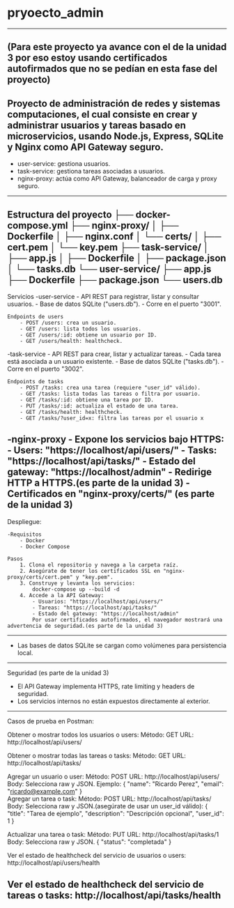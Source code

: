 # pryoecto_admin
--------------------------------------------------------------------------
(Para este proyecto ya avance con el de la unidad 3 por eso estoy usando certificados autofirmados que no se pedían en esta fase del proyecto)
--------------------------------------------------------------------------
Proyecto de administración de redes y sistemas computaciones, el cual consiste en crear y administrar usuarios y tareas basado en microservicios, usando Node.js, Express, SQLite y Nginx como API Gateway seguro. 
--------------------------------------------------------------------------
- user-service: gestiona usuarios.
- task-service: gestiona tareas asociadas a usuarios.
- nginx-proxy: actúa como API Gateway, balanceador de carga y proxy seguro.
--------------------------------------------------------------------------
Estructura del proyecto
├── docker-compose.yml
├── nginx-proxy/
│   ├── Dockerfile
│   ├── nginx.conf
│   └── certs/
│       ├── cert.pem
│       └── key.pem
├── task-service/
│   ├── app.js
│   ├── Dockerfile
│   ├── package.json
│   └── tasks.db
└── user-service/
    ├── app.js
    ├── Dockerfile
    ├── package.json
    └── users.db
--------------------------------------------------------------------------
Servicios
-user-service
    - API REST para registrar, listar y consultar usuarios.
    - Base de datos SQLite ("users.db").
    - Corre en el puerto "3001".

    Endpoints de users
        - POST /users: crea un usuario.
        - GET /users: lista todos los usuarios.
        - GET /users/:id: obtiene un usuario por ID.
        - GET /users/health: healthcheck.

-task-service
    - API REST para crear, listar y actualizar tareas.
    - Cada tarea está asociada a un usuario existente.
    - Base de datos SQLite ("tasks.db").
    - Corre en el puerto "3002".

    Endpoints de tasks
        - POST /tasks: crea una tarea (requiere "user_id" válido).
        - GET /tasks: lista todas las tareas o filtra por usuario.
        - GET /tasks/:id: obtiene una tarea por ID.
        - PUT /tasks/:id: actualiza el estado de una tarea.
        - GET /tasks/health: healthcheck.
        - GET /tasks/?user_id=x: filtra las tareas por el usuario x 

-nginx-proxy
    - Expone los servicios bajo HTTPS:
        - Users: "https://localhost/api/users/"
        - Tasks: "https://localhost/api/tasks/"
        - Estado del gateway: "https://localhost/admin"
    - Redirige HTTP a HTTPS.(es parte de la unidad 3)
    - Certificados en "nginx-proxy/certs/" (es parte de la unidad 3)
--------------------------------------------------------------------------
Despliegue:

    -Requisitos
        - Docker
        - Docker Compose

    Pasos
        1. Clona el repositorio y navega a la carpeta raíz.
        2. Asegúrate de tener los certificados SSL en "nginx-proxy/certs/cert.pem" y "key.pem".
        3. Construye y levanta los servicios:
            docker-compose up --build -d
        4. Accede a la API Gateway:
            - Usuarios: "https://localhost/api/users/"
            - Tareas: "https://localhost/api/tasks/"
            - Estado del gateway: "https://localhost/admin"
            Por usar certificados autofirmados, el navegador mostrará una advertencia de seguridad.(es parte de la unidad 3)
--------------------------------------------------------------------------
- Las bases de datos SQLite se cargan como volúmenes para persistencia local.
--------------------------------------------------------------------------
Seguridad (es parte de la unidad 3)
- El API Gateway implementa HTTPS, rate limiting y headers de seguridad.
- Los servicios internos no están expuestos directamente al exterior.
--------------------------------------------------------------------------
Casos de prueba en Postman:

Obtener o mostrar todos los usuarios o users:
    Método: GET
    URL: http://localhost/api/users/

Obtener o mostrar todas las tareas o tasks:
    Método: GET
    URL: http://localhost/api/tasks/

Agregar un usuario o user:
    Método: POST
    URL: http://localhost/api/users/
    Body:
    Selecciona raw y JSON.
    Ejemplo:
    {
      "name": "Ricardo Perez",
      "email": "ricardo@example.com"
    }   
Agregar un tarea o task:
    Método: POST
    URL: http://localhost/api/tasks/
    Body:
    Selecciona raw y JSON.(asegúrate de usar un user_id válido):
    {
      "title": "Tarea de ejemplo",
      "description": "Descripción opcional",
      "user_id": 1
    }

Actualizar una tarea o task:
    Método: PUT
    URL: http://localhost/api/tasks/1
    Body:
    Selecciona raw y JSON.
    {
      "status": "completada"
    }

Ver el estado de healthcheck del servicio de usuarios o users:
    http://localhost/api/users/health

Ver el estado de healthcheck del servicio de tareas o tasks:
    http://localhost/api/tasks/health
--------------------------------------------------------------------------